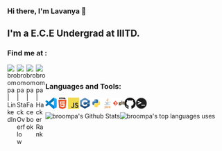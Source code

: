 ### Hi there, I'm Lavanya 👋

## I'm a E.C.E Undergrad at IIITD.
<!-- 
- 🌱 I’m currently learning Deep Learning, Computer Vision and Optimal Control.
- 🥅 2021 Goals: Contribute more to Open Source projects.
- ⚡ Fun fact: I draw cartoon faces. REAL CARTOON ONES ! -->



<!--- ### Spotify Playing 🎧
<!-- [<img src="https://novatorem-3qvs864si.vercel.app/api/spotify" alt="Broompa Spotify Playing" width="350" />](https://open.spotify.com/user/31xkcc2znnklbrgp6v5vr2a6c2ta) -->

### Find me at :
[<img align="left" alt="broompa | LinkedIn" width="22px" src="https://cdn.jsdelivr.net/npm/simple-icons@v3/icons/linkedin.svg" />][linkedin]
[<img align="left" alt="broompa | StackOverflow" width="22px" src="https://cdn.jsdelivr.net/npm/simple-icons@v3/icons/stackoverflow.svg" />][StackOverflow]
[<img align="left" alt="broompa | Facebook" width="22px" src="http://simpleicons.org/icons/facebook.svg" />][facebook]
[<img align="left" alt="broompa | HackerRank" width="22px" src="http://simpleicons.org/icons/hackerrank.svg" />][hackerrank]

<br />

### Languages and Tools:

<img align="left" alt="Visual Studio Code" width="26px" src="https://raw.githubusercontent.com/github/explore/80688e429a7d4ef2fca1e82350fe8e3517d3494d/topics/visual-studio-code/visual-studio-code.png" />
<img align="left" alt="HTML5" width="26px" src="https://raw.githubusercontent.com/github/explore/80688e429a7d4ef2fca1e82350fe8e3517d3494d/topics/html/html.png" />
<img align="left" alt="JavaScript" width="26px" src="https://raw.githubusercontent.com/github/explore/80688e429a7d4ef2fca1e82350fe8e3517d3494d/topics/javascript/javascript.png" />
<img align="left" alt="Cplusplus" width="26px" src="https://raw.githubusercontent.com/github/explore/80688e429a7d4ef2fca1e82350fe8e3517d3494d/topics/cpp/cpp.png" />
<img align="left" alt="Python" width="26px" src="https://raw.githubusercontent.com/github/explore/80688e429a7d4ef2fca1e82350fe8e3517d3494d/topics/python/python.png" />
<img align="left" alt="Python" width="26px" src="https://raw.githubusercontent.com/github/explore/80688e429a7d4ef2fca1e82350fe8e3517d3494d/topics/java/java.png" />
<img align="left" alt="Git" width="26px" src="https://raw.githubusercontent.com/github/explore/80688e429a7d4ef2fca1e82350fe8e3517d3494d/topics/git/git.png" />
<img align="left" alt="GitHub" width="26px" src="https://raw.githubusercontent.com/github/explore/78df643247d429f6cc873026c0622819ad797942/topics/github/github.png" />
<img align="left" alt="Terminal" width="26px" src="https://raw.githubusercontent.com/github/explore/80688e429a7d4ef2fca1e82350fe8e3517d3494d/topics/terminal/terminal.png" />

<br/>
<br/>
<img align="left" alt="broompa's Github Stats" src="https://github-readme-stats.broompa.vercel.app/api?username=broompa&show_icons=true&hide_border=true&theme=dark" />


<img align = "left" alt= "broompa's top languages uses" src="https://github-readme-stats.broompa.vercel.app/api/top-langs/?username=broompa&show_icons=true&hide_border=true&theme=dark&layout=compact"/>



[linkedin]: https://www.linkedin.com/in/vermalavanya/
[StackOverflow]: https://stackoverflow.com/users/1363962/lavanya-verma
[facebook]:https://www.facebook.com/lavanya.verma.92560
[hackerrank]: https://www.hackerrank.com/lavanya18155
